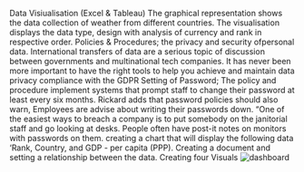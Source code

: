 Data Visiualisation (Excel & Tableau)
The graphical representation shows the data collection of weather from different countries. The visualisation displays the data type, design with analysis of currency and rank in respective order.
Policies & Procedures; the privacy and security ofpersonal data. International transfers of data are a serious topic of discussion between governments and multinational tech companies. It has never been more important to have the right tools to help you achieve and maintain data privacy compliance with the GDPR
Setting of Password; The policy and procedure implement systems that prompt staff to change their password at least every six months. Rickard adds that password policies should also warn, Employees  are advise about writing their passwords down. “One of the easiest ways to breach a company is to put somebody on the janitorial staff and go looking at desks. People often have post-it notes on monitors with passwords on them.
creating a chart that will display the following data ‘Rank, Country, and GDP - per capita (PPP). 
Creating a document and setting a relationship between the data.
Creating four Visuals
![dashboard](https://public.tableau.com/app/profile/nimotalai.fasola/viz/FIRSTDASHBOARD-27-04-2023/Dashboard1?publish)


